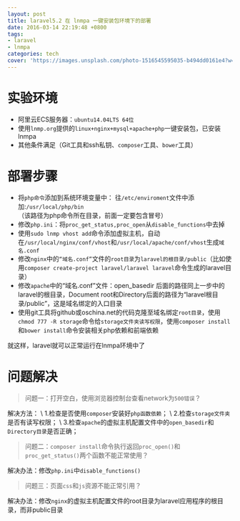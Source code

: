 ```yaml
---
layout: post
title: laravel5.2 在 lnmpa 一键安装包环境下的部署
date: 2016-03-14 22:19:48 +0800
tags:
- laravel
- lnmpa
categories: tech
cover: 'https://images.unsplash.com/photo-1516545595035-b494dd0161e4?w=1600&h=900'
---
```


# 实验环境

- 阿里云ECS服务器：`ubuntu14.04LTS 64位`
- 使用`lnmp.org`提供的`linux+nginx+mysql+apache+php`一键安装包，已安装lnmpa
- 其他条件满足（Git工具和ssh私钥、`composer`工具、`bower`工具）

# 部署步骤

- 将`php命令`添加到系统环境变量中： 
往`/etc/enviroment`文件中添加:`/usr/local/php/bin`（该路径为php命令所在目录，前面一定要包含冒号） 
- 修改`php.ini`：将`proc_get_status,proc_open`从`disable_functions`中去掉  
- 使用`sudo lnmp vhost add`命令添加虚拟主机，自动在`/usr/local/nginx/conf/vhost`和`/usr/local/apache/conf/vhost`生成`域名.conf`  
- 修改`nginx`中的`“域名.conf”`文件的`root目录`为`laravel的根目录/public`（比如使用`composer create-project laravel/laravel laravel`命令生成的laravel目录） 
- 修改`apache`中的“域名.conf”文件：open_basedir 后面的路径同上一步中的laravel的根目录，Document root和Directory后面的路径为“laravel根目录/public”，这是域名绑定的入口目录  
- 使用git工具将github或oschina.net的代码克隆至域名绑定`root目录`，使用`chmod 777 -R storage`命令给`storage文件夹读写权限`，使用`composer install`和`bower install`命令安装相关php依赖和前端依赖 

就这样，laravel就可以正常运行在lnmpa环境中了

# 问题解决
> 问题一：打开空白，使用浏览器控制台查看network为`500错误`？

解决方法： \\
1.检查是否使用`composer`安装好`php函数依赖`； \\
2.检查`storage文件夹`是否有读写权限； \\
3.检查`apache`的虚拟主机配置文件中的`open_basedir`和`Directory目录`是否正确； 

> 问题二：`composer install`命令执行返回`proc_open()`和`proc_get_status()`两个函数不能正常使用？

解决办法：修改`php.ini`中`disable_functions()`
> 问题三：页面`css`和`js`资源不能正常引用？

解决办法：修改`nginx`的虚拟主机配置文件的root目录为laravel应用程序的根目录，而非public目录